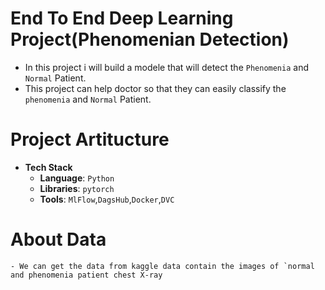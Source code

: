 # End To End Deep Learning Project(Phenomenian Detection)
- In this project i will build a modele that will detect the `Phenomenia` and `Normal` Patient.
- This project can help doctor so that they can easily classify the `phenomenia` and `Normal` Patient.

# Project Artitucture
- **Tech Stack**
    - **Language**: `Python`
    - **Libraries**: `pytorch`
    - **Tools**: `MlFlow`,`DagsHub`,`Docker`,`DVC`

# About Data
    - We can get the data from kaggle data contain the images of `normal and phenomenia patient chest X-ray 